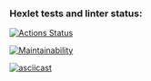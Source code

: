### Hexlet tests and linter status:
[![Actions Status](https://github.com/Vlad-disc/frontend-project-44/actions/workflows/hexlet-check.yml/badge.svg)](https://github.com/Vlad-disc/frontend-project-44/actions)

[![Maintainability](https://api.codeclimate.com/v1/badges/ee028627001c9de87d60/maintainability)](https://codeclimate.com/github/Vlad-disc/frontend-project-44/maintainability)

[![asciicast](https://asciinema.org/a/perPSeKfuxaF2nWMyXozK1LIj.svg)](https://asciinema.org/a/perPSeKfuxaF2nWMyXozK1LIj)